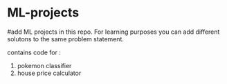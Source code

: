 # ML-projects


#add ML projects in this repo. For learning purposes you can add different solutons to the same problem statement.

contains code for :
1. pokemon classifier
2. house price calculator
